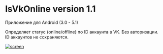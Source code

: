 # IsVkOnline version 1.1

Приложение для Android (3.0 - 5.1)


Определяет статус (online/offline) по ID аккаунта в VK.
Без авторизации. ID аккаунтов не сохраняются.




[![sсreen](http://cs629129.vk.me/v629129459/2df4a/OEaZkGBAfno.jpg)](#features)
